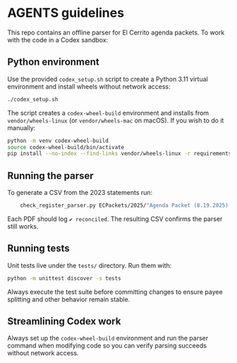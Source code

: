 # AGENTS guidelines

This repo contains an offline parser for El Cerrito agenda packets. To work with the code in a Codex sandbox:

## Python environment

Use the provided `codex_setup.sh` script to create a Python 3.11 virtual environment and install wheels without network access:

```bash
./codex_setup.sh
```

The script creates a `codex-wheel-build` environment and installs from `vendor/wheels-linux` (or `vendor/wheels-mac` on macOS).  If you wish to do it manually:

```bash
python -m venv codex-wheel-build
source codex-wheel-build/bin/activate
pip install --no-index --find-links vendor/wheels-linux -r requirements.txt
```

## Running the parser

To generate a CSV from the 2023 statements run:

```bash
    check_register_parser.py ECPackets/2025/"Agenda Packet (8.19.2025).pdf" --csv out.csv
```

Each PDF should log `✔ reconciled`.  The resulting CSV confirms the parser still works.

## Running tests

Unit tests live under the `tests/` directory.  Run them with:

```bash
python -m unittest discover -s tests
```

Always execute the test suite before committing changes to ensure payee splitting
and other behavior remain stable.

## Streamlining Codex work

Always set up the `codex-wheel-build` environment and run the parser command when modifying code so you can verify parsing succeeds without network access.
